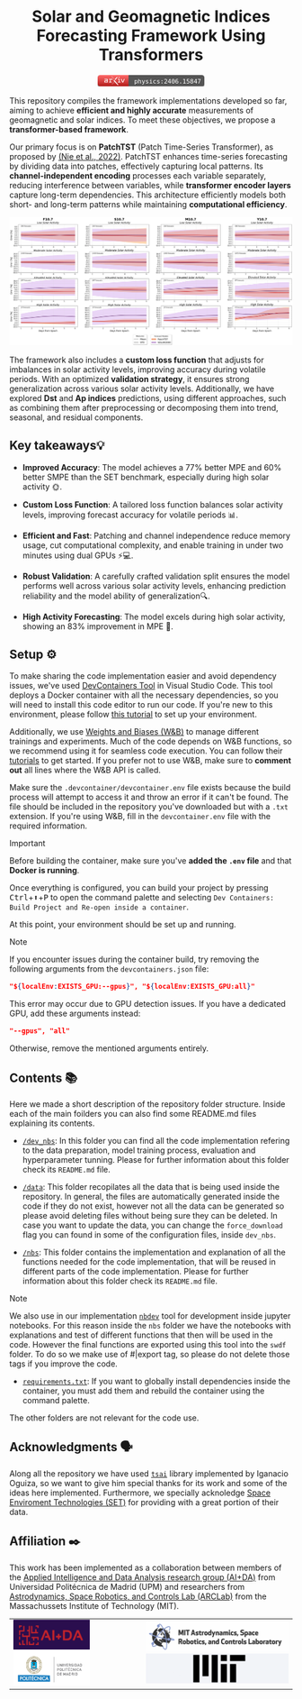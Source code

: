 <h1 align="center">Solar and Geomagnetic Indices Forecasting Framework Using Transformers</h1>

<p align="center">
    <a href="https://arxiv.org/abs/2406.15847">
    <svg xmlns="http://www.w3.org/2000/svg" xmlns:xlink="http://www.w3.org/1999/xlink" width="190" height="20">
    <defs>
        <linearGradient id="gradientLeft" x1="0" y1="0" x2="0" y2="1">
        <stop offset="0%" stop-color="#ff6b6b"/>
        <stop offset="100%" stop-color="#b21b1a"/>
        </linearGradient>
        <filter id="shadow" x="-50%" y="-50%" width="200%" height="200%">
        <feOffset result="offOut" in="SourceAlpha" dx="0" dy="1" />
        <feGaussianBlur result="blurOut" in="offOut" stdDeviation="1" />
        <feBlend in="SourceGraphic" in2="blurOut" mode="normal" />
        </filter>
        <svg id="arXiv_logo" xmlns="http://www.w3.org/2000/svg" viewBox="0 0 246.978 110.119"><path d="M492.976,269.5l24.36-29.89c1.492-1.989,2.2-3.03,1.492-4.723a5.142,5.142,0,0,0-4.481-3.161h0a4.024,4.024,0,0,0-3.008,1.108L485.2,261.094Z" transform="translate(-358.165 -223.27)" fill="#fff"/><path d="M526.273,325.341,493.91,287.058l-.972,1.033-7.789-9.214-7.743-9.357-4.695,5.076a4.769,4.769,0,0,0,.015,6.53L520.512,332.2a3.913,3.913,0,0,0,3.137,1.192,4.394,4.394,0,0,0,4.027-2.818C528.4,328.844,527.6,327.133,526.273,325.341Z" transform="translate(-358.165 -223.27)" fill="#fff"/><path d="M479.215,288.087l6.052,6.485L458.714,322.7a2.98,2.98,0,0,1-2.275,1.194,3.449,3.449,0,0,1-3.241-2.144c-.513-1.231.166-3.15,1.122-4.168l.023-.024.021-.026,24.851-29.448m-.047-1.882-25.76,30.524c-1.286,1.372-2.084,3.777-1.365,5.5a4.705,4.705,0,0,0,4.4,2.914,4.191,4.191,0,0,0,3.161-1.563l27.382-29.007-7.814-8.372Z" transform="translate(-358.165 -223.27)" fill="#fff"/><path d="M427.571,255.154c1.859,0,3.1,1.24,3.985,3.453,1.062-2.213,2.568-3.453,4.694-3.453h14.878a4.062,4.062,0,0,1,4.074,4.074v7.828c0,2.656-1.327,4.074-4.074,4.074-2.656,0-4.074-1.418-4.074-4.074V263.3H436.515a2.411,2.411,0,0,0-2.656,2.745v27.188h10.007c2.658,0,4.074,1.329,4.074,4.074s-1.416,4.074-4.074,4.074h-26.39c-2.659,0-3.986-1.328-3.986-4.074s1.327-4.074,3.986-4.074h8.236V263.3h-7.263c-2.656,0-3.985-1.329-3.985-4.074,0-2.658,1.329-4.074,3.985-4.074Z" transform="translate(-358.165 -223.27)" fill="#fff"/><path d="M539.233,255.154c2.656,0,4.074,1.416,4.074,4.074v34.007h10.1c2.746,0,4.074,1.329,4.074,4.074s-1.328,4.074-4.074,4.074H524.8c-2.656,0-4.074-1.328-4.074-4.074s1.418-4.074,4.074-4.074h10.362V263.3h-8.533c-2.744,0-4.073-1.329-4.073-4.074,0-2.658,1.329-4.074,4.073-4.074Zm4.22-17.615a5.859,5.859,0,1,1-5.819-5.819A5.9,5.9,0,0,1,543.453,237.539Z" transform="translate(-358.165 -223.27)" fill="#fff"/><path d="M605.143,259.228a4.589,4.589,0,0,1-.267,1.594L590,298.9a3.722,3.722,0,0,1-3.721,2.48h-5.933a3.689,3.689,0,0,1-3.808-2.48l-15.055-38.081a3.23,3.23,0,0,1-.355-1.594,4.084,4.084,0,0,1,4.164-4.074,3.8,3.8,0,0,1,3.718,2.656l14.348,36.134,13.9-36.134a3.8,3.8,0,0,1,3.72-2.656A4.084,4.084,0,0,1,605.143,259.228Z" transform="translate(-358.165 -223.27)" fill="#fff"/><path d="M390.61,255.154c5.018,0,8.206,3.312,8.206,8.4v37.831H363.308a4.813,4.813,0,0,1-5.143-4.929V283.427a8.256,8.256,0,0,1,7-8.148l25.507-3.572v-8.4H362.306a4.014,4.014,0,0,1-4.141-4.074c0-2.87,2.143-4.074,4.355-4.074Zm.059,38.081V279.942l-24.354,3.4v9.9Z" transform="translate(-358.165 -223.27)" fill="#fff"/><path d="M448.538,224.52h.077c1,.024,2.236,1.245,2.589,1.669l.023.028.024.026,46.664,50.433a3.173,3.173,0,0,1-.034,4.336l-4.893,5.2-6.876-8.134L446.652,230.4c-1.508-2.166-1.617-2.836-1.191-3.858a3.353,3.353,0,0,1,3.077-2.02m0-1.25a4.606,4.606,0,0,0-4.231,2.789c-.705,1.692-.2,2.88,1.349,5.1l39.493,47.722,7.789,9.214,5.853-6.221a4.417,4.417,0,0,0,.042-6.042L452.169,225.4s-1.713-2.08-3.524-2.124Z" transform="translate(-358.165 -223.27)" fill="#fff"/></svg>
    </defs>
        <rect id="leftRect" width="60" height="20" rx="5" ry="5" fill="url(#gradientLeft)" filter="url(#shadow)" style="clip-path: inset(0 5px 0 0);" />
        <rect id="rightRect" x="60" width="130" height="20" rx="5" ry="5" fill="#555" filter="url(#shadow)" style="clip-path: inset(0 0 0 5px);" />
        <rect id="separator" x="55" width="10" height="20" fill="#555" />
        <g fill="#fff" font-family="monospace" font-size="11">
        <use x="3" y="2" width="54" height="16" xlink:href="#arXiv_logo"/>
        <text id="textElement" x="65" y="15">physics:2406.15847</text>
        </g>
    </svg>
    </a>
</p>

This repository compiles the framework implementations developed so far, aiming to achieve **efficient and highly accurate** measurements of geomagnetic and solar indices. To meet these objectives, we propose a **transformer-based framework**.

Our primary focus is on **PatchTST** (Patch Time-Series Transformer), as proposed by [(Nie et al., 2022)](https://arxiv.org/pdf/2211.14730). PatchTST enhances time-series forecasting by dividing data into patches, effectively capturing local patterns. Its **channel-independent encoding** processes each variable separately, reducing interference between variables, while **transformer encoder layers** capture long-term dependencies. This architecture efficiently models both short- and long-term patterns while maintaining **computational efficiency**.

![FSMY 10.7 Solar Indices Comparison](.images/solfsmy_improvement.png)

The framework also includes a **custom loss function** that adjusts for imbalances in solar activity levels, improving accuracy during volatile periods. With an optimized **validation strategy**, it ensures strong generalization across various solar activity levels. Additionally, we have explored **Dst** and **Ap indices** predictions, using different approaches, such as combining them after preprocessing or decomposing them into trend, seasonal, and residual components.



## Key takeaways💡
* **Improved Accuracy**: The model achieves a 77% better MPE and 60% better SMPE than the SET benchmark, especially during high solar activity 🌞.

* **Custom Loss Function**: A tailored loss function balances solar activity levels, improving forecast accuracy for volatile periods 📊.

* **Efficient and Fast**: Patching and channel independence reduce memory usage, cut computational complexity, and enable training in under two minutes using dual GPUs ⚡💻.

* **Robust Validation**: A carefully crafted validation split ensures the model performs well across various solar activity levels, enhancing prediction reliability and the model ability of generalization🔍.

* **High Activity Forecasting**: The model excels during high solar activity, showing an 83% improvement in MPE 🚀.

## Setup ⚙️

To make sharing the code implementation easier and avoid dependency issues, we've used [DevContainers Tool](https://marketplace.visualstudio.com/items?itemName=ms-vscode-remote.remote-containers) in Visual Studio Code. This tool deploys a Docker container with all the necessary dependencies, so you will need to install this code editor to run our code. If you're new to this environment, please follow [this tutorial](https://code.visualstudio.com/docs/devcontainers/tutorial) to set up your environment.

Additionally, we use [Weights and Biases (W&B)](https://wandb.ai/site) to manage different trainings and experiments. Much of the code depends on W&B functions, so we recommend using it for seamless code execution. You can follow their [tutorials](https://docs.wandb.ai/tutorials) to get started. If you prefer not to use W&B, make sure to **comment out** all lines where the W&B API is called.

Make sure the `.devcontainer/devcontainer.env` file exists because the build process will attempt to access it and throw an error if it can't be found. The file should be included in the repository you've downloaded but with a `.txt` extension. If you're using W&B, fill in the `devcontainer.env` file with the required information.

> [!IMPORTANT]  
> Before building the container, make sure you've **added the `.env` file** and that **Docker is running**.

Once everything is configured, you can build your project by pressing <kbd>Ctrl</kbd>+<kbd>⬆️</kbd>+<kbd>P</kbd> to open the command palette and selecting `Dev Containers: Build Project and Re-open inside a container`.

At this point, your environment should be set up and running.

> [!NOTE]  
> If you encounter issues during the container build, try removing the following arguments from the `devcontainers.json` file:
> ```json
> "${localEnv:EXISTS_GPU:--gpus}", "${localEnv:EXISTS_GPU:all}"
> ```
> This error may occur due to GPU detection issues. If you have a dedicated GPU, add these arguments instead:
> ```json
> "--gpus", "all"
> ```
> Otherwise, remove the mentioned arguments entirely.


## Contents 📚

Here we made a short description of the repository folder structure. Inside each of the main foilders you can also find some README.md files explaining its contents. 

- [`/dev_nbs`](/dev_nbs/): In this folder you can find all the code implementation refering to the data preparation, model training process, evaluation and hyperparameter tunning. Please for further information about this folder check its `README.md` file.

- [`/data`](/data/): This folder recopilates all the data that is being used inside the repository. In general, the files are automatically generated inside the code if they do not exist, however not all the data can be generated so please avoid deleting files without being sure they can be deleted. In case you want to update the data, you can change the `force_download` flag you can found in some of the configuration files, inside `dev_nbs`.

- [`/nbs`](/nbs/): This folder contains the implementation and explanation of all the functions needed for the code implementation, that will be reused in different parts of the code implementation. Please for further information about this folder check its `README.md` file.

> [!NOTE]
> We also use in our implementation [`nbdev`](https://github.com/fastai/nbdev) tool for development inside jupyter notebooks. For this reason inside the `nbs` folder we have the notebooks with explanations and test of different functions that then will be used in the code. However the final functions are exported using this tool into the `swdf` folder. To do so we make use of #|export tag, so please do not delete those tags if you improve the code.

- [`requirements.txt`](/requirements.txt): If you want to globally install dependencies inside the container, you must add them and rebuild the container using the command palette.


The other folders are not relevant for the code use.

## Acknowledgments 🗣️

Along all the repository we have used [`tsai`](https://github.com/timeseriesAI/tsai) library implemented by Iganacio Oguiza, so we want to give him special thanks for its work and some of the ideas here implemented. Furthermore, we specially acknoledge [Space Enviroment Technologies (SET)](https://spacewx.com/) for providing with a great portion of their data.


## Affiliation ✒️

This work has been implemented as a collaboration between members of the [Applied Intelligence and Data Analysis research group (AI+DA)](https://aida.etsisi.upm.es/) from Universidad Politécnica de Madrid (UPM) and researchers from [Astrodynamics, Space Robotics, and Controls Lab (ARCLab)](https://aeroastro.mit.edu/arclab/) from the Massachussets Institute of Technology (MIT).

<p align="center">
  <table style="margin: 0 auto;">
    <tr>
      <td align="center" style="padding-right: 50px;">
        <img src=".images/AIDA_logo.png" alt="AI+DA Logo" width="215"/><br/>
        <img src=".images/UPM_Logo.png" alt="UPM Logo" width="205"/>
      </td>
      <td align="center" style="padding-left: 50px;">
        <img src=".images/Lab-ARC-Logo-homepage.png" alt="ARCLab Logo" width="400"/><br/>
        <img src=".images/MIT_Logo.png" alt="MIT Logo" width="400"/>
      </td>
    </tr>
  </table>
</p>
